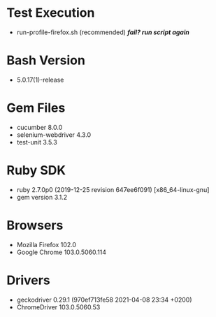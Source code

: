 # Test Execution
- run-profile-firefox.sh (recommended)
***fail? run script again***

#  Bash Version
- 5.0.17(1)-release

# Gem Files
- cucumber 8.0.0
- selenium-webdriver 4.3.0
- test-unit 3.5.3

# Ruby SDK
- ruby 2.7.0p0 (2019-12-25 revision 647ee6f091) [x86_64-linux-gnu]
- gem version 3.1.2

# Browsers
- Mozilla Firefox 102.0
- Google Chrome 103.0.5060.114

# Drivers
- geckodriver 0.29.1 (970ef713fe58 2021-04-08 23:34 +0200)
- ChromeDriver 103.0.5060.53 
